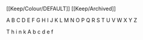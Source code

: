 [[Keep/Colour/DEFAULT]] [[Keep/Archived]] 

A B C D E F G H I J K L M N O P Q R S T U V W X Y Z



T h i n k
A b c d e f 
